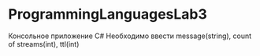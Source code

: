 # ProgrammingLanguagesLab3

Консольное приложение C#
Необходимо ввести message(string), count of streams(int), ttl(int)
